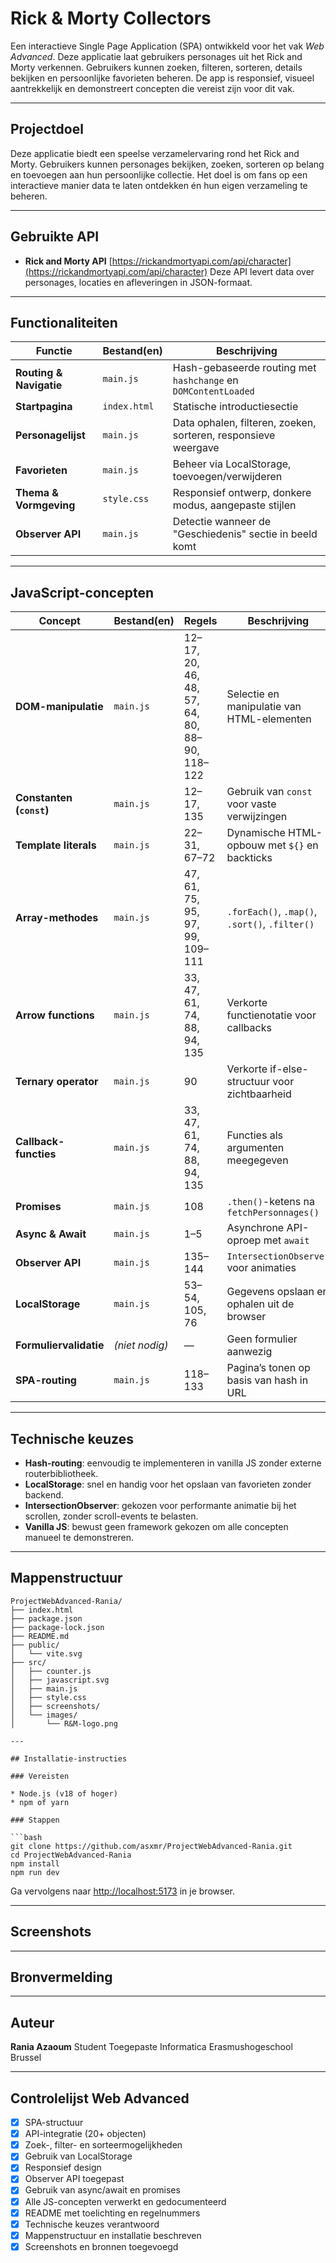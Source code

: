 # Rick & Morty Collectors

Een interactieve Single Page Application (SPA) ontwikkeld voor het vak *Web Advanced*. Deze applicatie laat gebruikers personages uit het Rick and Morty verkennen. Gebruikers kunnen zoeken, filteren, sorteren, details bekijken en persoonlijke favorieten beheren. De app is responsief, visueel aantrekkelijk en demonstreert concepten die vereist zijn voor dit vak.

---

## Projectdoel

Deze applicatie biedt een speelse verzamelervaring rond het Rick and Morty. Gebruikers kunnen personages bekijken, zoeken, sorteren op belang en toevoegen aan hun persoonlijke collectie. Het doel is om fans op een interactieve manier data te laten ontdekken én hun eigen verzameling te beheren.

---

## Gebruikte API

* **Rick and Morty API**
  [https://rickandmortyapi.com/api/character](https://rickandmortyapi.com/api/character)
  Deze API levert data over personages, locaties en afleveringen in JSON-formaat.

---

## Functionaliteiten

| Functie                 | Bestand(en)  | Beschrijving                                                   |
| ----------------------- | ------------ | -------------------------------------------------------------- |
| **Routing & Navigatie** | `main.js`    | Hash-gebaseerde routing met `hashchange` en `DOMContentLoaded` |
| **Startpagina**         | `index.html` | Statische introductiesectie                                    |
| **Personagelijst**      | `main.js`    | Data ophalen, filteren, zoeken, sorteren, responsieve weergave |
| **Favorieten**          | `main.js`    | Beheer via LocalStorage, toevoegen/verwijderen                 |
| **Thema & Vormgeving**  | `style.css`  | Responsief ontwerp, donkere modus, aangepaste stijlen          |
| **Observer API**        | `main.js`    | Detectie wanneer de "Geschiedenis" sectie in beeld komt        |

---

## JavaScript-concepten

| Concept                  | Bestand(en)    | Regels                                        | Beschrijving                                   |
| ------------------------ | -------------- | --------------------------------------------- | ---------------------------------------------- |
| **DOM-manipulatie**      | `main.js`      | 12–17, 20, 46, 48, 57, 64, 80, 88–90, 118–122 | Selectie en manipulatie van HTML-elementen     |
| **Constanten (`const`)** | `main.js`      | 12–17, 135                                    | Gebruik van `const` voor vaste verwijzingen    |
| **Template literals**    | `main.js`      | 22–31, 67–72                                  | Dynamische HTML-opbouw met `${}` en backticks  |
| **Array-methodes**       | `main.js`      | 47, 61, 75, 95, 97, 99, 109–111               | `.forEach()`, `.map()`, `.sort()`, `.filter()` |
| **Arrow functions**      | `main.js`      | 33, 47, 61, 74, 88, 94, 135                   | Verkorte functienotatie voor callbacks         |
| **Ternary operator**     | `main.js`      | 90                                            | Verkorte if-else-structuur voor zichtbaarheid  |
| **Callback-functies**    | `main.js`      | 33, 47, 61, 74, 88, 94, 135                   | Functies als argumenten meegegeven             |
| **Promises**             | `main.js`      | 108                                           | `.then()`-ketens na `fetchPersonnages()`       |
| **Async & Await**        | `main.js`      | 1–5                                           | Asynchrone API-oproep met `await`              |
| **Observer API**         | `main.js`      | 135–144                                       | `IntersectionObserver` voor animaties          |
| **LocalStorage**         | `main.js`      | 53–54, 105, 76                                | Gegevens opslaan en ophalen uit de browser     |
| **Formuliervalidatie**   | *(niet nodig)* | —                                             | Geen formulier aanwezig                        |
| **SPA-routing**          | `main.js`      | 118–133                                       | Pagina’s tonen op basis van hash in URL        |

---

## Technische keuzes

* **Hash-routing**: eenvoudig te implementeren in vanilla JS zonder externe routerbibliotheek.
* **LocalStorage**: snel en handig voor het opslaan van favorieten zonder backend.
* **IntersectionObserver**: gekozen voor performante animatie bij het scrollen, zonder scroll-events te belasten.
* **Vanilla JS**: bewust geen framework gekozen om alle concepten manueel te demonstreren.

---

## Mappenstructuur

```
ProjectWebAdvanced-Rania/
├── index.html
├── package.json
├── package-lock.json
├── README.md
├── public/
│   └── vite.svg
├── src/
│   ├── counter.js
│   ├── javascript.svg
│   ├── main.js
│   ├── style.css
│   ├── screenshots/
│   └── images/
│       └── R&M-logo.png

---

## Installatie-instructies

### Vereisten

* Node.js (v18 of hoger)
* npm of yarn

### Stappen

```bash
git clone https://github.com/asxmr/ProjectWebAdvanced-Rania.git
cd ProjectWebAdvanced-Rania
npm install
npm run dev
```

Ga vervolgens naar [http://localhost:5173](http://localhost:5173) in je browser.

---

## Screenshots


---

## Bronvermelding


---


## Auteur

**Rania Azaoum**
Student Toegepaste Informatica
Erasmushogeschool Brussel

---

## Controlelijst Web Advanced

* [x] SPA-structuur
* [x] API-integratie (20+ objecten)
* [x] Zoek-, filter- en sorteermogelijkheden
* [x] Gebruik van LocalStorage
* [x] Responsief design
* [x] Observer API toegepast
* [x] Gebruik van async/await en promises
* [x] Alle JS-concepten verwerkt en gedocumenteerd
* [x] README met toelichting en regelnummers
* [x] Technische keuzes verantwoord
* [x] Mappenstructuur en installatie beschreven
* [x] Screenshots en bronnen toegevoegd
